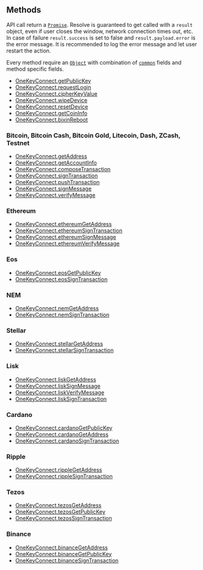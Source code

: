 ## Methods

API call return a [`Promise`](https://developer.mozilla.org/en-US/docs/Web/JavaScript/Reference/Global_Objects/Promise). Resolve is guaranteed to get called
with a `result` object, even if user closes the window, network connection times
out, etc. In case of failure `result.success` is set to false and `result.payload.error` is
the error message. It is recommended to log the error message and let user
restart the action.

Every method require an [`Object`](https://developer.mozilla.org/en-US/docs/Web/JavaScript/Reference/Global_Objects/Object) with combination of [`common`](./Method%20List/commonParams) fields and method specific fields.

* [OneKeyConnect.getPublicKey](./Method%20List/getPublicKey)
* [OneKeyConnect.requestLogin](./Method%20List/requestLogin)
* [OneKeyConnect.cipherKeyValue](./Method%20List/cipherKeyValue)
* [OneKeyConnect.wipeDevice](./Method%20List/wipeDevice)
* [OneKeyConnect.resetDevice](./Method%20List/resetDevice)
* [OneKeyConnect.getCoinInfo](./Method%20List/getCoinInfo)
* [OneKeyConnect.bixinReboot](./Method%20List/bixinReboot)

### Bitcoin, Bitcoin Cash, Bitcoin Gold, Litecoin, Dash, ZCash, Testnet

* [OneKeyConnect.getAddress](./Method%20List/getAddress)
* [OneKeyConnect.getAccountInfo](./Method%20List/getAccountInfo)
* [OneKeyConnect.composeTransaction](./Method%20List/composeTransaction)
* [OneKeyConnect.signTransaction](./Method%20List/signTransaction)
* [OneKeyConnect.pushTransaction](./Method%20List/pushTransaction)
* [OneKeyConnect.signMessage](./Method%20List/signMessage)
* [OneKeyConnect.verifyMessage](./Method%20List/verifyMessage)

### Ethereum
* [OneKeyConnect.ethereumGetAddress](./Method%20List/ethereumGetAddress)
* [OneKeyConnect.ethereumSignTransaction](./Method%20List/ethereumSignTransaction)
* [OneKeyConnect.ethereumSignMessage](./Method%20List/ethereumSignMessage)
* [OneKeyConnect.ethereumVerifyMessage](./Method%20List/ethereumVerifyMessage)

### Eos
* [OneKeyConnect.eosGetPublicKey](./Method%20List/eosGetPublicKey)
* [OneKeyConnect.eosSignTransaction](./Method%20List/eosSignTransaction)

### NEM
* [OneKeyConnect.nemGetAddress](./Method%20List/nemGetAddress)
* [OneKeyConnect.nemSignTransaction](./Method%20List/nemSignTransaction)

### Stellar
* [OneKeyConnect.stellarGetAddress](./Method%20List/stellarGetAddress)
* [OneKeyConnect.stellarSignTransaction](./Method%20List/stellarSignTransaction)

### Lisk
* [OneKeyConnect.liskGetAddress](./Method%20List/liskGetAddress)
* [OneKeyConnect.liskSignMessage](./Method%20List/liskSignMessage)
* [OneKeyConnect.liskVerifyMessage](./Method%20List/liskVerifyMessage)
* [OneKeyConnect.liskSignTransaction](./Method%20List/liskSignTransaction)

### Cardano
* [OneKeyConnect.cardanoGetPublicKey](./Method%20List/cardanoGetPublicKey)
* [OneKeyConnect.cardanoGetAddress](./Method%20List/cardanoGetAddress)
* [OneKeyConnect.cardanoSignTransaction](./Method%20List/cardanoSignTransaction)

### Ripple
* [OneKeyConnect.rippleGetAddress](./Method%20List/rippleGetAddress)
* [OneKeyConnect.rippleSignTransaction](./Method%20List/rippleSignTransaction)

### Tezos
* [OneKeyConnect.tezosGetAddress](./Method%20List/tezosGetAddress)
* [OneKeyConnect.tezosGetPublicKey](./Method%20List/tezosGetPublicKey)
* [OneKeyConnect.tezosSignTransaction](./Method%20List/tezosSignTransaction)

### Binance
* [OneKeyConnect.binanceGetAddress](./Method%20List/binanceGetAddress)
* [OneKeyConnect.binanceGetPublicKey](./Method%20List/binanceGetPublicKey)
* [OneKeyConnect.binanceSignTransaction](./Method%20List/binanceSignTransaction)
